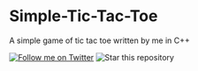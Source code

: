 # Simple-Tic-Tac-Toe
A simple game of tic tac toe written by me in C++

[![Follow me on Twitter](https://img.shields.io/twitter/follow/kevin_codes?style=social)](https://twitter.com/kevin_codes)
![Star this repository](https://img.shields.io/github/stars/kevinam99/Simple-Tic-Tac-Toe?style=social)
